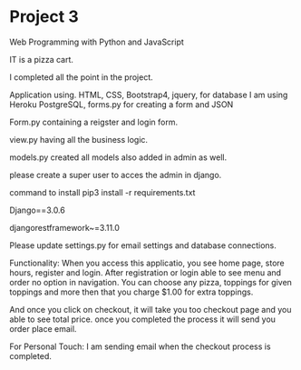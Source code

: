 # Project 3

Web Programming with Python and JavaScript

IT is a pizza cart.

I completed all the point in the project.

Application using.
HTML, CSS, Bootstrap4, jquery, for database I am using Heroku PostgreSQL, forms.py for creating a form and JSON

Form.py containing a reigster and login form.

view.py having all the business logic.

models.py created all models also added in admin as well.

please create a super user to acces the admin in django.

command to install pip3 install -r requirements.txt

Django==3.0.6

djangorestframework~=3.11.0


Please update settings.py for email settings and database connections.

Functionality:
When you access this applicatio, you see home page, store hours, register and login.
After registration or login able to see menu and order no option in navigation.
You can choose any pizza, toppings for given toppings and more then that you charge $1.00 for extra toppings.

And once you click on checkout, it will take you too checkout page and you able to see total price.
once you completed the process it will send you order place email.


For Personal Touch: I am sending email when the checkout process is completed.